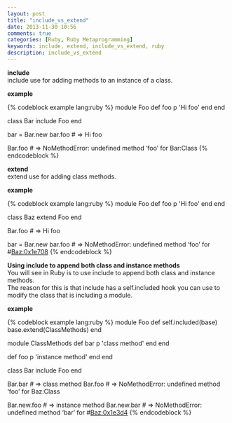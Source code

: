 ```yaml
---
layout: post
title: "include_vs_extend"
date: 2013-11-30 10:56
comments: true
categories: [Ruby, Ruby Metaprogramming]
keywords: include, extend, include_vs_extend, ruby
description: include_vs_extend
---
```


<p>
  <strong>include</strong><br/>
  include use for adding methods to an instance of a class.
</p>

<p>
  <strong>example</strong><br/>
</p>

{% codeblock example lang:ruby %}
module Foo
  def foo
    p 'Hi foo'
  end
end

class Bar
  include Foo
end

bar = Bar.new
bar.foo # => Hi foo

Bar.foo # => NoMethodError: undefined method ‘foo’ for Bar:Class
{% endcodeblock %}

<p>
  <strong>extend</strong><br/>
  extend use for adding class methods.
</p>

<p>
  <strong>example</strong><br/>
</p>

{% codeblock example lang:ruby %}
module Foo
  def foo
    p 'Hi foo'
  end
end

class Baz
  extend Foo
end

Bar.foo # => Hi foo

bar = Bar.new
bar.foo # => NoMethodError: undefined method ‘foo’ for #<Baz:0x1e708>
{% endcodeblock %}

<p>
  <strong>Using include to append both class and instance methods</strong><br/>
  You will see in Ruby is to use include to append both class and instance methods.<br/>
  The reason for this is that include has a self.included hook you can use to modify 
  the class that is including a module.
</p>

<p>
  <strong>example</strong><br/>
</p>

{% codeblock example lang:ruby %}
module Foo
  def self.included(base)
    base.extend(ClassMethods)
  end
  
  module ClassMethods
    def bar
      p 'class method'
    end
  end
  
  def foo
    p 'instance method'
  end
end

class Bar
  include Foo
end

Bar.bar # => class method
Bar.foo # => NoMethodError: undefined method ‘foo’ for Baz:Class

Bar.new.foo # => instance method
Bar.new.bar # => NoMethodError: undefined method ‘bar’ for #<Baz:0x1e3d4>
{% endcodeblock %}